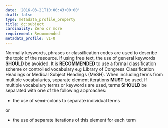 ```yaml
---
date: '2016-03-21T10:00:43+00:00'
draft: false
type: metadata_profile_property
title: dc:subject
cardinality: Zero or more
requirement: Recommended
metadata_profile: v1-0
---
```

Normally keywords, phrases or classification codes are used to describe the topic of the resource. If using free text, the use of general keywords **SHOULD** be avoided. It is **RECOMMENDED** to use a formal classification scheme or controlled vocabulary e.g Library of Congress Classification Headings or Medical Subject Headings (MeSH). When including terms from multiple vocabularies, separate element iterations **MUST** be used. If multiple vocabulary terms or keywords are used, terms **SHOULD** be separated with one of the following approaches:

* the use of semi-colons to separate individual terms

or

* the use of separate iterations of this element for each term
